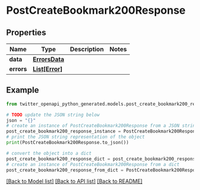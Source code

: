# PostCreateBookmark200Response


## Properties

Name | Type | Description | Notes
------------ | ------------- | ------------- | -------------
**data** | [**ErrorsData**](ErrorsData.md) |  | 
**errors** | [**List[Error]**](Error.md) |  | 

## Example

```python
from twitter_openapi_python_generated.models.post_create_bookmark200_response import PostCreateBookmark200Response

# TODO update the JSON string below
json = "{}"
# create an instance of PostCreateBookmark200Response from a JSON string
post_create_bookmark200_response_instance = PostCreateBookmark200Response.from_json(json)
# print the JSON string representation of the object
print(PostCreateBookmark200Response.to_json())

# convert the object into a dict
post_create_bookmark200_response_dict = post_create_bookmark200_response_instance.to_dict()
# create an instance of PostCreateBookmark200Response from a dict
post_create_bookmark200_response_from_dict = PostCreateBookmark200Response.from_dict(post_create_bookmark200_response_dict)
```
[[Back to Model list]](../README.md#documentation-for-models) [[Back to API list]](../README.md#documentation-for-api-endpoints) [[Back to README]](../README.md)


